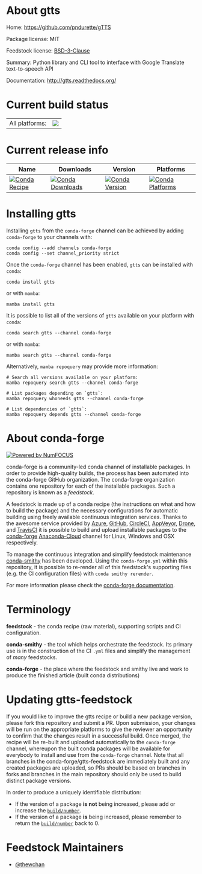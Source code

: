 About gtts
==========

Home: https://github.com/pndurette/gTTS

Package license: MIT

Feedstock license: [BSD-3-Clause](https://github.com/conda-forge/gtts-feedstock/blob/main/LICENSE.txt)

Summary: Python library and CLI tool to interface with Google Translate text-to-speech API

Documentation: http://gtts.readthedocs.org/

Current build status
====================


<table><tr><td>All platforms:</td>
    <td>
      <a href="https://dev.azure.com/conda-forge/feedstock-builds/_build/latest?definitionId=15052&branchName=main">
        <img src="https://dev.azure.com/conda-forge/feedstock-builds/_apis/build/status/gtts-feedstock?branchName=main">
      </a>
    </td>
  </tr>
</table>

Current release info
====================

| Name | Downloads | Version | Platforms |
| --- | --- | --- | --- |
| [![Conda Recipe](https://img.shields.io/badge/recipe-gtts-green.svg)](https://anaconda.org/conda-forge/gtts) | [![Conda Downloads](https://img.shields.io/conda/dn/conda-forge/gtts.svg)](https://anaconda.org/conda-forge/gtts) | [![Conda Version](https://img.shields.io/conda/vn/conda-forge/gtts.svg)](https://anaconda.org/conda-forge/gtts) | [![Conda Platforms](https://img.shields.io/conda/pn/conda-forge/gtts.svg)](https://anaconda.org/conda-forge/gtts) |

Installing gtts
===============

Installing `gtts` from the `conda-forge` channel can be achieved by adding `conda-forge` to your channels with:

```
conda config --add channels conda-forge
conda config --set channel_priority strict
```

Once the `conda-forge` channel has been enabled, `gtts` can be installed with `conda`:

```
conda install gtts
```

or with `mamba`:

```
mamba install gtts
```

It is possible to list all of the versions of `gtts` available on your platform with `conda`:

```
conda search gtts --channel conda-forge
```

or with `mamba`:

```
mamba search gtts --channel conda-forge
```

Alternatively, `mamba repoquery` may provide more information:

```
# Search all versions available on your platform:
mamba repoquery search gtts --channel conda-forge

# List packages depending on `gtts`:
mamba repoquery whoneeds gtts --channel conda-forge

# List dependencies of `gtts`:
mamba repoquery depends gtts --channel conda-forge
```


About conda-forge
=================

[![Powered by
NumFOCUS](https://img.shields.io/badge/powered%20by-NumFOCUS-orange.svg?style=flat&colorA=E1523D&colorB=007D8A)](https://numfocus.org)

conda-forge is a community-led conda channel of installable packages.
In order to provide high-quality builds, the process has been automated into the
conda-forge GitHub organization. The conda-forge organization contains one repository
for each of the installable packages. Such a repository is known as a *feedstock*.

A feedstock is made up of a conda recipe (the instructions on what and how to build
the package) and the necessary configurations for automatic building using freely
available continuous integration services. Thanks to the awesome service provided by
[Azure](https://azure.microsoft.com/en-us/services/devops/), [GitHub](https://github.com/),
[CircleCI](https://circleci.com/), [AppVeyor](https://www.appveyor.com/),
[Drone](https://cloud.drone.io/welcome), and [TravisCI](https://travis-ci.com/)
it is possible to build and upload installable packages to the
[conda-forge](https://anaconda.org/conda-forge) [Anaconda-Cloud](https://anaconda.org/)
channel for Linux, Windows and OSX respectively.

To manage the continuous integration and simplify feedstock maintenance
[conda-smithy](https://github.com/conda-forge/conda-smithy) has been developed.
Using the ``conda-forge.yml`` within this repository, it is possible to re-render all of
this feedstock's supporting files (e.g. the CI configuration files) with ``conda smithy rerender``.

For more information please check the [conda-forge documentation](https://conda-forge.org/docs/).

Terminology
===========

**feedstock** - the conda recipe (raw material), supporting scripts and CI configuration.

**conda-smithy** - the tool which helps orchestrate the feedstock.
                   Its primary use is in the construction of the CI ``.yml`` files
                   and simplify the management of *many* feedstocks.

**conda-forge** - the place where the feedstock and smithy live and work to
                  produce the finished article (built conda distributions)


Updating gtts-feedstock
=======================

If you would like to improve the gtts recipe or build a new
package version, please fork this repository and submit a PR. Upon submission,
your changes will be run on the appropriate platforms to give the reviewer an
opportunity to confirm that the changes result in a successful build. Once
merged, the recipe will be re-built and uploaded automatically to the
`conda-forge` channel, whereupon the built conda packages will be available for
everybody to install and use from the `conda-forge` channel.
Note that all branches in the conda-forge/gtts-feedstock are
immediately built and any created packages are uploaded, so PRs should be based
on branches in forks and branches in the main repository should only be used to
build distinct package versions.

In order to produce a uniquely identifiable distribution:
 * If the version of a package **is not** being increased, please add or increase
   the [``build/number``](https://docs.conda.io/projects/conda-build/en/latest/resources/define-metadata.html#build-number-and-string).
 * If the version of a package **is** being increased, please remember to return
   the [``build/number``](https://docs.conda.io/projects/conda-build/en/latest/resources/define-metadata.html#build-number-and-string)
   back to 0.

Feedstock Maintainers
=====================

* [@thewchan](https://github.com/thewchan/)

